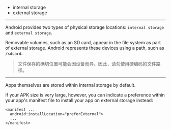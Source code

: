 
* internal storage
* external storage

---

Android provides two types of physical storage locations: `internal storage` and `external storage`. 

Removable volumes, such as an SD card, appear in the file system as part of external storage. Android represents these devices using a path, such as `/sdcard`.

> 文件保存的确切位置可能会因设备而异。因此，请勿使用硬编码的文件路径。

---

Apps themselves are stored within internal storage by default. 

If your APK size is very large, however, you can indicate a preference within your app's manifest file to install your app on external storage instead:

```
<manifest ...
  android:installLocation="preferExternal">
  ...
</manifest>
```
